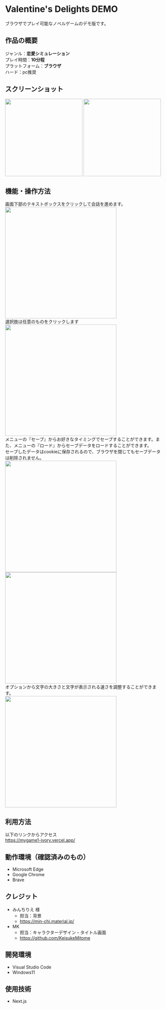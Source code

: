 # Valentine's Delights DEMO
ブラウザでプレイ可能なノベルゲームのデモ版です。

## 作品の概要
ジャンル：**恋愛シミュレーション**   
プレイ時間：**10分程**  
プラットフォーム：**ブラウザ**  
ハード：pc推奨

## スクリーンショット
<img src="https://github.com/KeisukeMitome/mygame1/assets/107669579/7bad744e-cb15-4f1c-9c6f-681e4567215c" width="250px">
<img src="https://github.com/KeisukeMitome/mygame1/assets/107669579/049e1735-8cb0-4bff-abcf-4dea18739dab" width="250px">


## 機能・操作方法
画面下部のテキストボックスをクリックして会話を進めます。  
<img src="https://github.com/KeisukeMitome/mygame1/assets/107669579/50fdade9-08d9-400c-9481-f0beb47bbc20" width="360px">  
選択肢は任意のものをクリックします  
<img src="https://github.com/KeisukeMitome/mygame1/assets/107669579/888dbce4-707b-4cd9-bbba-017b5f5ebdbc" width="360px">  
メニューの『セーブ』からお好きなタイミングでセーブすることができます。また、メニューの『ロード』からセーブデータをロードすることができます。  
セーブしたデータはcookieに保存されるので、ブラウザを閉じてもセーブデータは削除されません。  
<img src="https://github.com/KeisukeMitome/mygame1/assets/107669579/8e64054c-53d6-49d2-aaf8-24df3bcf9a0f" width="360px">
<img src="https://github.com/KeisukeMitome/mygame1/assets/107669579/822151f7-21a7-473e-ab9a-89375b86236d" width="360px">  
オプションから文字の大きさと文字が表示される速さを調整することができます。  
<img src="https://github.com/KeisukeMitome/mygame1/assets/107669579/d38d5d34-1d29-42d8-a40f-5c4089908936" width="360px">  

## 利用方法
以下のリンクからアクセス  
https://mygame1-ivory.vercel.app/

## 動作環境（確認済みのもの）
- Microsoft Edge
- Google Chrome
- Brave

## クレジット
- みんちりえ 様
  - 担当：背景
  - https://min-chi.material.jp/
- MK
  - 担当：キャラクターデザイン・タイトル画面
  - https://github.com/KeisukeMitome

## 開発環境
- Visual Studio Code
- Windows11

## 使用技術 
- Next.js
